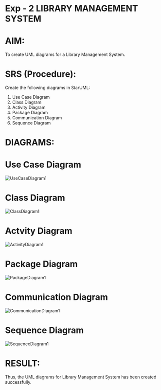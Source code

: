 # Exp - 2 LIBRARY MANAGEMENT SYSTEM

# AIM:
To create UML diagrams for a Library Management System.

# SRS (Procedure):

Create the following diagrams in StarUML:
1) Use Case Diagram
2) Class Diagram
3) Activity Diagram
4) Package Diagram
5) Communication Diagram
6) Sequence Diagram

# DIAGRAMS:

# Use Case Diagram

![UseCaseDiagram1](https://github.com/user-attachments/assets/ada24cb8-9ee8-4edc-a386-cdac31414433)

# Class Diagram

![ClassDiagram1](https://github.com/user-attachments/assets/46ea0e48-e6b4-423b-a2c0-067a3057508c)

# Actvity Diagram

![ActivityDiagram1](https://github.com/user-attachments/assets/5845d2bb-d58b-47b8-a5c4-98c67deee2bc)

# Package Diagram

![PackageDiagram1](https://github.com/user-attachments/assets/3a5ccb7f-c737-4254-8d43-0dc5117ad7e9)

# Communication Diagram

![CommunicationDiagram1](https://github.com/user-attachments/assets/ab079436-bc2c-4182-9c26-809d371860b3)

# Sequence Diagram

![SequenceDiagram1](https://github.com/user-attachments/assets/cd2b498b-4d6e-4e39-a37c-4714c5d679ab)

# RESULT:
Thus, the UML diagrams for Library Management System has been created successfully.
